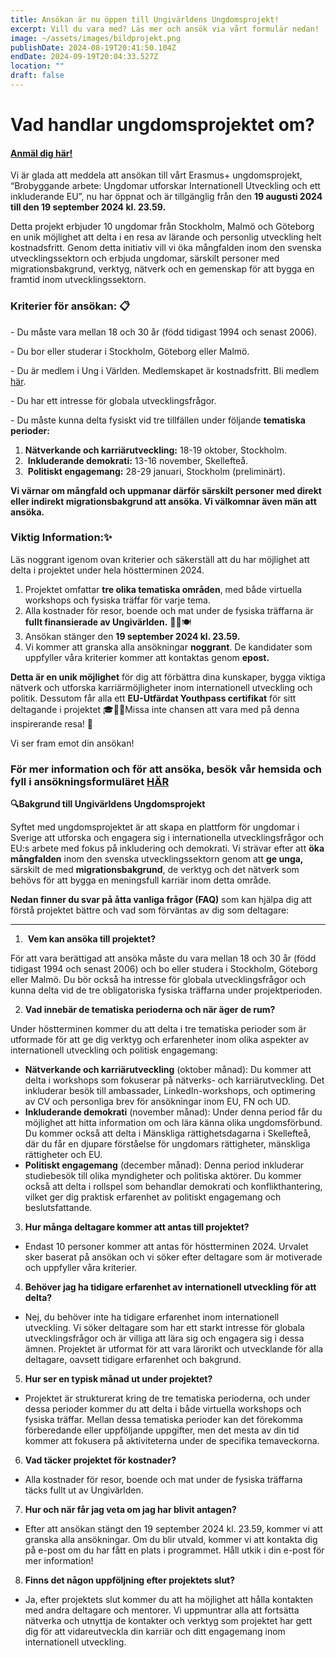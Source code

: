 ```yaml
---
title: Ansökan är nu öppen till Ungivärldens Ungdomsprojekt!
excerpt: Vill du vara med? Läs mer och ansök via vårt formulär nedan!
image: ~/assets/images/bildprojekt.png
publishDate: 2024-08-19T20:41:50.104Z
endDate: 2024-09-19T20:04:33.527Z
location: ""
draft: false
---
```

<!--StartFragment-->

# **Vad handlar ungdomsprojektet om?**

#### [A﻿nmäl dig här!](https://docs.google.com/forms/d/e/1FAIpQLScDA-8rHG93PAusaLDPcHg4Te_mNyHoItWb-ypdudzalIqVMg/viewform)

Vi är glada att meddela att ansökan till vårt Erasmus+ ungdomsprojekt, “Brobyggande arbete: Ungdomar utforskar Internationell Utveckling och ett inkluderande EU”, nu har öppnat och är tillgänglig från den **19 augusti 2024 till den 19 september 2024 kl. 23.59.**

Detta projekt erbjuder 10 ungdomar från Stockholm, Malmö och Göteborg en unik möjlighet att delta i en resa av lärande och personlig utveckling helt kostnadsfritt. Genom detta initiativ vill vi öka mångfalden inom den svenska utvecklingssektorn och erbjuda ungdomar, särskilt personer med migrationsbakgrund, verktyg, nätverk och en gemenskap för att bygga en framtid inom utvecklingssektorn.

### **Kriterier för ansökan: 📋**

\- Du måste vara mellan 18 och 30 år (född tidigast 1994 och senast 2006).

\- Du bor eller studerar i Stockholm, Göteborg eller Malmö.

\- Du är medlem i Ung i Världen. Medlemskapet är kostnadsfritt. Bli medlem [här](https://ungivarlden.se/engagera-dig).

\- Du har ett intresse för globala utvecklingsfrågor.

\- Du måste kunna delta fysiskt vid tre tillfällen under följande **tematiska perioder:**

1. **Nätverkande och karriärutveckling:** 18-19 oktober, Stockholm.       
2.  **Inkluderande demokrati:** 13-16 november, Skellefteå.
3.  **Politiskt engagemang:** 28-29 januari, Stockholm (preliminärt).

**Vi värnar om mångfald och uppmanar därför särskilt personer med direkt eller indirekt migrationsbakgrund att ansöka. Vi välkomnar även män att ansöka.** 

### Viktig Information:✨ 

Läs noggrant igenom ovan kriterier och säkerställ att du har möjlighet att delta i projektet under hela höstterminen 2024. 

1. Projektet omfattar **tre olika tematiska områden**, med både virtuella workshops och fysiska träffar för varje tema.
2. Alla kostnader för resor, boende och mat under de fysiska träffarna är **fullt finansierade av Ungivärlden.** 🚆🏨🍽️
3. Ansökan stänger den **19 september 2024 kl. 23.59.** 
4. Vi kommer att granska alla ansökningar **noggrant**. De kandidater som uppfyller våra kriterier kommer att kontaktas genom **epost.** 

**Detta är en unik möjlighet** för dig att förbättra dina kunskaper, bygga viktiga nätverk och utforska karriärmöjligheter inom internationell utveckling och politik.  Dessutom får alla ett **EU-Utfärdat Youthpass certifikat** för sitt deltagande i projektet 🎓📜🔑Missa inte chansen att vara med på denna inspirerande resa! 🚀 

Vi ser fram emot din ansökan!

### **För mer information och för att ansöka, besök vår hemsida och fyll i ansökningsformuläret [HÄR](https://docs.google.com/forms/d/e/1FAIpQLScDA-8rHG93PAusaLDPcHg4Te_mNyHoItWb-ypdudzalIqVMg/viewform)**

**🔍Bakgrund till Ungivärldens Ungdomsprojekt**

Syftet med ungdomsprojektet är att skapa en plattform för ungdomar i Sverige att utforska och engagera sig i internationella utvecklingsfrågor och EU:s arbete med fokus på inkludering och demokrati. Vi strävar efter att **öka mångfalden** inom den svenska utvecklingssektorn genom att **ge unga,** särskilt de med **migrationsbakgrund**, de verktyg och det nätverk som behövs för att bygga en meningsfull karriär inom detta område.

**Nedan finner du svar på åtta vanliga frågor (FAQ)** som kan hjälpa dig att förstå projektet bättre och vad som förväntas av dig som deltagare:

- - -

1.  **Vem kan ansöka till projektet?**

För att vara berättigad att ansöka måste du vara mellan 18 och 30 år (född tidigast 1994 och senast 2006) och bo eller studera i Stockholm, Göteborg eller Malmö. Du bör också ha intresse för globala utvecklingsfrågor och kunna delta vid de tre obligatoriska fysiska träffarna under projektperioden.

2. **Vad innebär de tematiska perioderna och när äger de rum?**

Under höstterminen kommer du att delta i tre tematiska perioder som är utformade för att ge dig verktyg och erfarenheter inom olika aspekter av internationell utveckling och politisk engagemang:

* **Nätverkande och karriärutveckling** (oktober månad): Du kommer att delta i workshops som fokuserar på nätverks- och karriärutveckling. Det inkluderar besök till ambassader, LinkedIn-workshops, och optimering av CV och personliga brev för ansökningar inom EU, FN och UD.
* **Inkluderande demokrati** (november månad): Under denna period får du möjlighet att hitta information om och lära känna olika ungdomsförbund. Du kommer också att delta i Mänskliga rättighetsdagarna i Skellefteå, där du får en djupare förståelse för ungdomars rättigheter, mänskliga rättigheter och EU. 
* **Politiskt engagemang** (december månad): Denna period inkluderar studiebesök till olika myndigheter och politiska aktörer. Du kommer också att delta i rollspel som behandlar demokrati och konflikthantering, vilket ger dig praktisk erfarenhet av politiskt engagemang och beslutsfattande.

3. **Hur många deltagare kommer att antas till projektet?**

* Endast 10 personer kommer att antas för höstterminen 2024. Urvalet sker baserat på ansökan och vi söker efter deltagare som är motiverade och uppfyller våra kriterier.

4. **Behöver jag ha tidigare erfarenhet av internationell utveckling för att delta?** 

* Nej, du behöver inte ha tidigare erfarenhet inom internationell utveckling. Vi söker deltagare som har ett starkt intresse för globala utvecklingsfrågor och är villiga att lära sig och engagera sig i dessa ämnen. Projektet är utformat för att vara lärorikt och utvecklande för alla deltagare, oavsett tidigare erfarenhet och bakgrund.

5. **Hur ser en typisk månad ut under projektet?**  

* Projektet är strukturerat kring de tre tematiska perioderna, och under dessa perioder kommer du att delta i både virtuella workshops och fysiska träffar. Mellan dessa tematiska perioder kan det förekomma förberedande eller uppföljande uppgifter, men det mesta av din tid kommer att fokusera på aktiviteterna under de specifika temaveckorna.

6. **Vad täcker projektet för kostnader?**

* Alla kostnader för resor, boende och mat under de fysiska träffarna täcks fullt ut av Ungivärlden. 

7. **Hur och när får jag veta om jag har blivit antagen?**

* Efter att ansökan stängt den 19 september 2024 kl. 23.59, kommer vi att granska alla ansökningar. Om du blir utvald, kommer vi att kontakta dig på e-post om du har fått en plats i programmet. Håll utkik i din e-post för mer information!

8. **Finns det någon uppföljning efter projektets slut?**

* Ja, efter projektets slut kommer du att ha möjlighet att hålla kontakten med andra deltagare och mentorer. Vi uppmuntrar alla att fortsätta nätverka och utnyttja de kontakter och verktyg som projektet har gett dig för att vidareutveckla din karriär och ditt engagemang inom internationell utveckling.

<!--EndFragment-->
